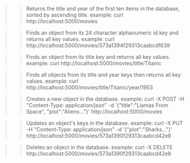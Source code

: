 >> Returns the title and year of the first ten items in the database, sorted by ascending title. 
example: curl http://localhost:5000/movies

>> Finds an object from its 24 character alphanumeric id key and returns all key values. 
example: curl http://localhost:5000/movies/573a1394f29313caabcdf639

>> Finds an object from its title key and returns all key values.
example: curl http://localhost:5000/movies/title/Titanic

>> Finds all objects from its title and year keys then returns all key values.
example: curl http://localhost:5000/movies/title/Titanic/year/1953

>> Creates a new object in the database.
example: curl -X POST -H "Content-Type: application/json" -d '{"title":"Llamas From Space", "plot":"Aliens..."}' http://localhost:5000/movies

>> Updates an object's keys in the database. 
example: curl -X PUT -H "Content-Type: application/json" -d '{"plot":"Sharks..."}' http://localhost:5000/movies/573a1390f29313caabcd42e8

>> Deletes an object in the database.
example: curl -X DELETE http://localhost:5000/movies/573a1390f29313caabcd42e8


